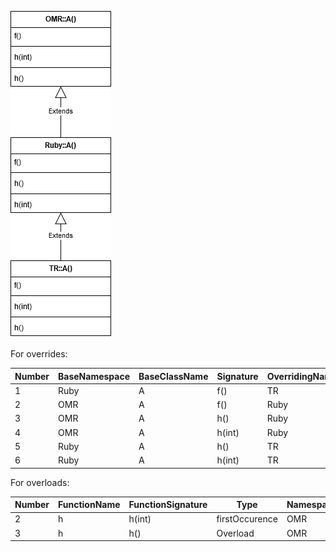 ![Class Hierarchy](https://github.com/samasri/omr/blob/master/tools/compiler/OMRStatistics/doc/resources/Case1.png)

For overrides:

Number | BaseNamespace | BaseClassName | Signature | OverridingNamespace | OverridingClassName | isImplicit | isVirtual |
| --- | --- | --- | --- | --- | --- | --- | --- |
| 1 | Ruby | A | f() | TR | A | 0 | 0 |
| 2 | OMR | A | f() | Ruby | A | 0 | 0 |
| 3 | OMR | A | h() | Ruby | A | 0 | 0 |
| 4 | OMR | A | h(int) | Ruby | A | 0 | 0 |
| 5 | Ruby | A | h() | TR | A | 0 | 0 |
| 6 | Ruby | A | h(int) | TR | A | 0 | 0 |

For overloads:

Number | FunctionName | FunctionSignature | Type | Namespace | ClassName | isImplicit | isVirtual |
| --- | --- | --- | --- | --- | --- | --- | --- |
| 2 | h | h(int) | firstOccurence | OMR | A | 0 | 0 |
| 3 | h | h() | Overload | OMR | A | 0 | 0 |
